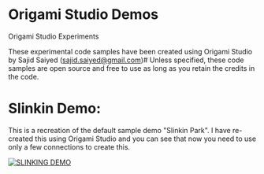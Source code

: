 # Origami Studio Demos
Origami Studio Experiments

These experimental code samples have been created using Origami Studio by Sajid Saiyed (sajid.saiyed@gmail.com)#
Unless specified, these code samples are open source and free to use as long as you retain the credits in the code.

# Slinkin Demo:
This is a recreation of the default sample demo "Slinkin Park".
I have re-created this using Origami Studio and you can see that now you need to use only a few connections to create this.

[![SLINKING DEMO](https://www.ssdesigninteractive.com/slinkin.png)](https://www.youtube.com/watch?v=kDrCZNf8O0Q)


